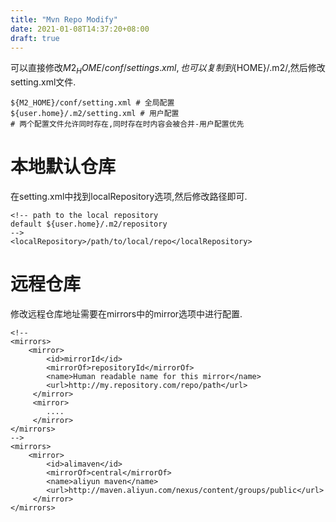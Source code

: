 ```yaml
---
title: "Mvn Repo Modify"
date: 2021-01-08T14:37:20+08:00
draft: true
---
```

可以直接修改${M2_HOME}/conf/settings.xml,也可以复制到${HOME}/.m2/,然后修改setting.xml文件.
```
${M2_HOME}/conf/setting.xml # 全局配置
${user.home}/.m2/setting.xml # 用户配置
# 两个配置文件允许同时存在,同时存在时内容会被合并-用户配置优先
```
# 本地默认仓库
在setting.xml中找到localRepository选项,然后修改路径即可.
```
<!-- path to the local repository
default ${user.home}/.m2/repository
-->
<localRepository>/path/to/local/repo</localRepository>
```
# 远程仓库
修改远程仓库地址需要在mirrors中的mirror选项中进行配置.
```
<!--
<mirrors>
    <mirror>
        <id>mirrorId</id>
        <mirrorOf>repositoryId</mirrorOf>
        <name>Human readable name for this mirror</name>
        <url>http://my.repository.com/repo/path</url>
     </mirror>
     <mirror>
        ....
     </mirror>
</mirrors>
-->
<mirrors>
    <mirror>
        <id>alimaven</id>
        <mirrorOf>central</mirrorOf>
        <name>aliyun maven</name>
        <url>http://maven.aliyun.com/nexus/content/groups/public</url>
     </mirror>
</mirrors>

```
